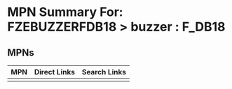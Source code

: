 



# MPN Summary For: FZEBUZZERFDB18 > buzzer : F_DB18

## MPNs
  

|MPN|Direct Links|Search Links|
| :--- | :--- | :--- |
||||
